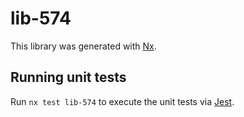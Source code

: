 # lib-574

This library was generated with [Nx](https://nx.dev).

## Running unit tests

Run `nx test lib-574` to execute the unit tests via [Jest](https://jestjs.io).
